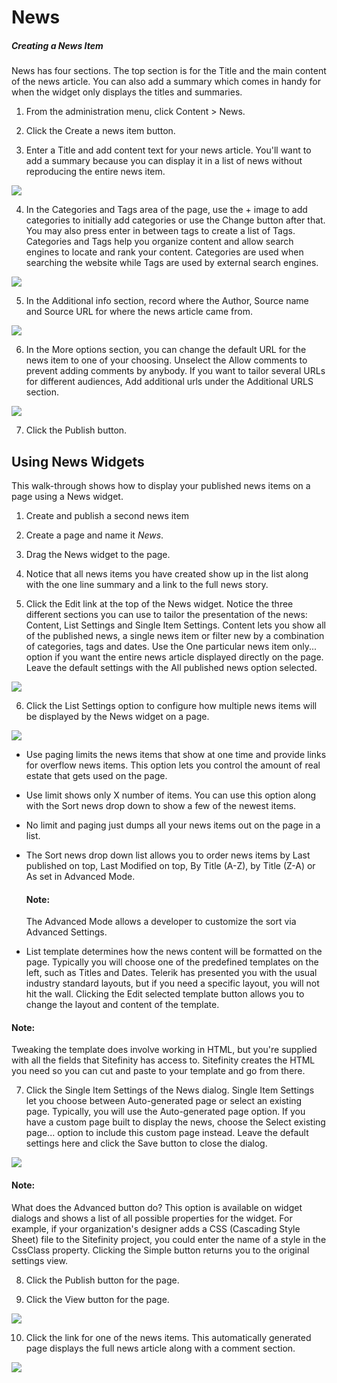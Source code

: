 News
====

##### Creating a News Item

News has four sections. The top section is for the Title and the main
content of the news article. You can also add a summary which comes in
handy for when the widget only displays the titles and summaries.

1.  From the administration menu, click Content \> News.

2.  Click the Create a news item button.

3.  Enter a Title and add content text for your news article. You'll want to add a
    summary because you can display it in a list of news without
    reproducing the entire news item.

![](../media/image106.png)

4.  In the Categories and Tags area of the page, use the + image to add
    categories to initially add categories or use the Change button
    after that. You may also press enter in between tags to create a list of Tags.
    Categories and Tags help you organize content and allow search
    engines to locate and rank your content. Categories are used when
    searching the website while Tags are used by external search
    engines.

![](../media/image106.jpeg)

5.  In the Additional info section, record where the Author, Source name
    and Source URL for where the news article came from.

![](../media/image107.jpeg)

6.  In the More options section, you can change the default URL for the
    news item to one of your choosing. Unselect the Allow comments to
    prevent adding comments by anybody. If you want to tailor several
    URLs for different audiences, Add additional urls under the Additional URLS section.

![](../media/image108.png)

7.  Click the Publish button.

Using News Widgets
------------------

This walk-through shows how to display your published news items on a
page using a News widget.

1.  Create and publish a second news item

2.  Create a page and name it *News*.

3.  Drag the News widget to the page.

4.  Notice that all news items you have created show up in the list
    along with the one line summary and a link to the full news story.

5.  Click the Edit link at the top of the News widget. Notice the three
    different sections you can use to tailor the presentation of the
    news: Content, List Settings and Single Item Settings. Content lets
    you show all of the published news, a single news item or filter new
    by a combination of categories, tags and dates. Use the One
    particular news item only\... option if you want the entire news
    article displayed directly on the page. Leave the default settings
    with the All published news option selected.

![](../media/image109.png)

6.  Click the List Settings option to configure how multiple news items
    will be displayed by the News widget on a page.

![](../media/image111.png)

-   Use paging limits the news items that show at one time and provide
    links for overflow news items. This option lets you control the
    amount of real estate that gets used on the page.

-   Use limit shows only X number of items. You can use this option
    along with the Sort news drop down to show a few of the newest
    items.

-   No limit and paging just dumps all your news items out on the page
    in a list.

-   The Sort news drop down list allows you to order news items by Last
    published on top, Last Modified on top, By Title (A-Z), by Title
    (Z-A) or As set in Advanced Mode. 
    #### Note: 
    The Advanced Mode allows a developer to customize the sort via Advanced Settings.

-   List template determines how the news content will be formatted on
    the page. Typically you will choose one of the predefined templates
    on the left, such as Titles and Dates. Telerik has presented you
    with the usual industry standard layouts, but if you need a specific layout, you will not hit the wall. Clicking the Edit selected template button allows you to change the layout and content of the template.

#### Note: 
Tweaking the template does involve working in HTML, but
you\'re supplied with all the fields that Sitefinity has access to.
Sitefinity creates the HTML you need so you can cut and paste to your
template and go from there.


7.  Click the Single Item Settings of the News dialog. Single Item
    Settings let you choose between Auto-generated page or select an
    existing page. Typically, you will use the Auto-generated page
    option. If you have a custom page built to display the news, choose
    the Select existing page\... option to include this custom page
    instead. Leave the default settings here and click the Save button
    to close the dialog.

![](../media/image112.png)

#### Note: 
What does the Advanced button do? This option is available
on widget dialogs and shows a list of all possible properties for the
widget. For example, if your organization\'s designer adds a CSS
(Cascading Style Sheet) file to the Sitefinity project, you could
enter the name of a style in the CssClass property. Clicking the
Simple button returns you to the original settings view.

8.  Click the Publish button for the page.

9.  Click the View button for the page.

![](../media/image113.png)

10. Click the link for one of the news items. This automatically
    generated page displays the full news article along with a comment
    section.

![](../media/image115.png)
